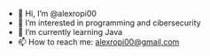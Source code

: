 - 👋 Hi, I’m @alexropi00
- 👀 I’m interested in programming and cibersecurity
- 🌱 I’m currently learning Java
- 📫 How to reach me: alexropi00@gmail.com

<!---
alexropi00/alexropi00 is a ✨ special ✨ repository because its `README.md` (this file) appears on your GitHub profile.
You can click the Preview link to take a look at your changes.
--->
